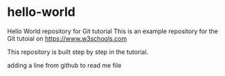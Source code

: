 # hello-world
Hello World repository for Git tutorial
This is an example repository for the Git tutoial on https://www.w3schools.com

This repository is built step by step in the tutorial.

adding a line from github to read me file
